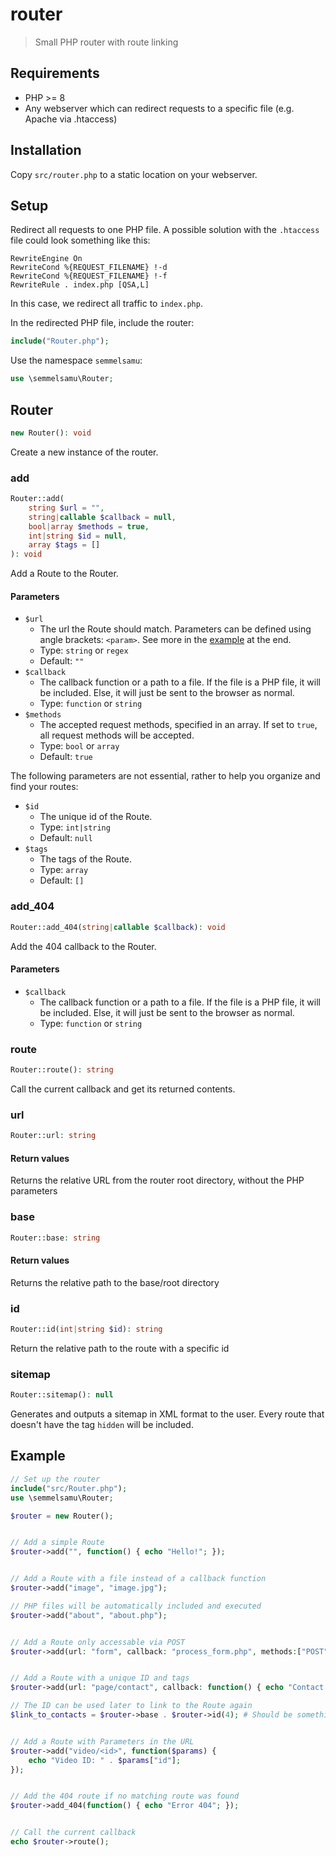 # router

> Small PHP router with route linking

## Requirements

- PHP >= 8
- Any webserver which can redirect requests to a specific file (e.g. Apache via .htaccess)

## Installation

Copy `src/router.php` to a static location on your webserver.

## Setup

Redirect all requests to one PHP file. A possible solution with the `.htaccess` file could look something like this:

```htaccess
RewriteEngine On
RewriteCond %{REQUEST_FILENAME} !-d
RewriteCond %{REQUEST_FILENAME} !-f
RewriteRule . index.php [QSA,L]
```

In this case, we redirect all traffic to `index.php`.

In the redirected PHP file, include the router:

```php
include("Router.php");
```
Use the namespace `semmelsamu`:

```php
use \semmelsamu\Router;
```

## Router

```php
new Router(): void
```

Create a new instance of the router.

### add

```php
Router::add(
    string $url = "",
    string|callable $callback = null,
    bool|array $methods = true, 
    int|string $id = null,
    array $tags = []
): void
```

Add a Route to the Router.

#### Parameters

- `$url`
    - The url the Route should match. Parameters can be defined using angle brackets: `<param>`. See more in the [example](#example) at the end.
    - Type: `string` or `regex`
    - Default: `""`
- `$callback`
    - The callback function or a path to a file. If the file is a PHP file, it will be included. Else, it will just be sent to the browser as normal.
    - Type: `function` or `string`
- `$methods`
    - The accepted request methods, specified in an array. If set to `true`, all request methods will be accepted.
    - Type: `bool` or `array`
    - Default: `true`

The following parameters are not essential, rather to help you organize and find your routes:

- `$id`
    - The unique id of the Route.
    - Type: `int|string`
    - Default: `null`
- `$tags`
    - The tags of the Route.
    - Type: `array`
    - Default: `[]`

### add_404

```php
Router::add_404(string|callable $callback): void
```

Add the 404 callback to the Router.

#### Parameters

- `$callback`
    - The callback function or a path to a file. If the file is a PHP file, it will be included. Else, it will just be sent to the browser as normal.
    - Type: `function` or `string`

### route

```php
Router::route(): string
```

Call the current callback and get its returned contents.

### url

```php
Router::url: string
```

#### Return values

Returns the relative URL from the router root directory, without the PHP parameters

### base

```php
Router::base: string
```

#### Return values

Returns the relative path to the base/root directory

### id

```php
Router::id(int|string $id): string
```

Return the relative path to the route with a specific id

### sitemap

```php
Router::sitemap(): null
```

Generates and outputs a sitemap in XML format to the user. Every route that doesn't have the tag `hidden` will be included.

## Example

```php
// Set up the router
include("src/Router.php");
use \semmelsamu\Router;

$router = new Router();


// Add a simple Route
$router->add("", function() { echo "Hello!"; });


// Add a Route with a file instead of a callback function
$router->add("image", "image.jpg");

// PHP files will be automatically included and executed
$router->add("about", "about.php"); 


// Add a Route only accessable via POST
$router->add(url: "form", callback: "process_form.php", methods:["POST"]);


// Add a Route with a unique ID and tags
$router->add(url: "page/contact", callback: function() { echo "Contact page!"; }, id: 4, tags: ["foo", "bar"]);

// The ID can be used later to link to the Route again
$link_to_contacts = $router->base . $router->id(4); # Should be something like "./page/contact"


// Add a Route with Parameters in the URL
$router->add("video/<id>", function($params) {
    echo "Video ID: " . $params["id"];
});


// Add the 404 route if no matching route was found
$router->add_404(function() { echo "Error 404"; });


// Call the current callback
echo $router->route();
```